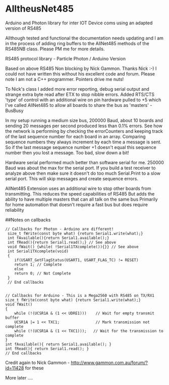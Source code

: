 # AlltheusNet485
Arduino and Photon library for inter IOT Device coms using an adapted version of RS485

Allthough tested and functional the documentation needs updating and I am in the process of adding ring buffers to the AllNet485 methods of the RS485NB class. Please PM me for more details. 

RS485 protocol library - Particle Photon / Arduino Version

Based on above RS485 Non blocking by Nick Gammon. Thanks Nick :-) I could not have written this without his excellent code and forum. Please note I am not a C++ programmer. Pointers drive me nuts!

To Nick's class I added more error reporting, debug serial output and strange extra byte read after ETX to stop nibble errors.
Added RTS/CTS 'type' of control with an additional wire on pin hardware pulled to +5 which I've called AllNet485 to allow all boards to share the bus as 'masters' - BusBusy

In my setup running a medium size bus, 200000 Baud, about 10 boards and sending 20 messages per second produced less than 0.1% errors. See how the network is performing by checking the errorCounters and keeping track of the last sequence number for each board in an array. Comparing sequence numbers they always increment by each time a message is sent. So if the last message sequence number +1 doesn't equal this sequence number then you lost a message. Too bad, slow down a bit!

Hardware serial performed much better than software serial for me. 250000 Baud was about the max for the serial port. If you build a test receiver to analyze above then make sure it doesn't do too much Serial.Print to a slow serial port. This will skip messages and create sequence errors.

AllNet485 Extension uses an additional wire to stop other boards from transmitting. This reduces the speed capabilities of RS485
But adds the ability to have multiple masters that can all talk on the same bus
Primarily for home automation that doesn't require a fast bus but does require reliability

##Notes on callbacks

```
// Callbacks for Photon - Arduino are different!
 size_t fWrite(const byte what) {return Serial1.write(what);}
 int fAvailable(){return Serial1.available();}
 int fRead(){return Serial1.read();} // See above
 void fWait() {while( !Serial1TXcomplete()){}} // See above
 int Serial1TXcomplete(void)
 {
	if(USART_GetFlagStatus(USART1, USART_FLAG_TC) != RESET)
	return 1; // Complete
	else
	return 0; // Not Complete
 }
 // End callbacks


// Callbacks for Arduino - This is a Mega2560 with RS485 on TX/RX1
size_t fWrite(const byte what) {return Serial1.write(what);}
void fWait()
{
	while (!(UCSR1A & (1 << UDRE1)))	// Wait for empty transmit buffer
	UCSR1A |= 1 << TXC1;				// Mark transmission not complete
	while (!(UCSR1A & (1 << TXC1)));   // Wait for the transmission to complete
}
int fAvailable(){ return Serial1.available(); }
int fRead(){ return Serial1.read(); }
// End callbacks
```
Credit again to Nick Gammon - http://www.gammon.com.au/forum/?id=11428 for these


More later ....
